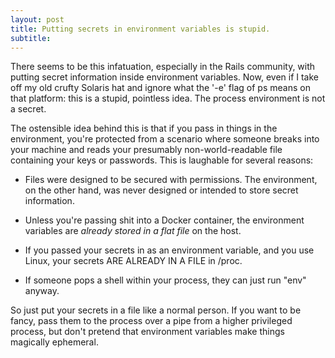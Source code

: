 ```yaml
---
layout: post
title: Putting secrets in environment variables is stupid.
subtitle:
---
```


There seems to be this infatuation, especially in the Rails community, with
putting secret information inside environment variables. Now, even if I take
off my old crufty Solaris hat and ignore what the '-e' flag of ps means on
that platform: this is a stupid, pointless idea. The process environment is
not a secret.

The ostensible idea behind this is that if you pass in things in the
environment, you're protected from a scenario where someone breaks into your
machine and reads your presumably non-world-readable file containing your keys
or passwords. This is laughable for several reasons:

* Files were designed to be secured with permissions. The environment, on the
  other hand, was never designed or intended to store secret information.

* Unless you're passing shit into a Docker container, the environment
  variables are *already stored in a flat file* on the host.

* If you passed your secrets in as an environment variable, and you use Linux,
  your secrets ARE ALREADY IN A FILE in /proc.

* If someone pops a shell within your process, they can just run "env" anyway.

So just put your secrets in a file like a normal person. If you want to be
fancy, pass them to the process over a pipe from a higher privileged process,
but don't pretend that environment variables make things magically ephemeral.
